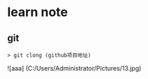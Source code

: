 # learn note

## git
    > git clong (github项目地址)
    
![aaa] (C:/Users/Administrator/Pictures/13.jpg)